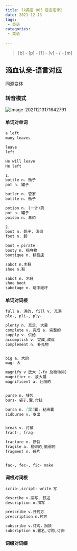 ```yaml
---
title: lk英语 003 语言定律2
date: 2021-12-13
tags:
 - 英语
categories:
 - 英语

---
```


> [b] - [p] - [f] - [v] - / - [m]

## 滴血认亲-语言对应

同源变体

### 转音模式

![image-20211213171642791](H:\learn\private\vuepress-blog\assies\images\image-20211213171642791.png)



#### 单词对单词

```md
a left
many leaves

leave
left

He will leave
He left

1.
bottle n. 瓶子
pot n. 罐子

butler n. 管家
bottle n. 瓶子

potion n. (一计)药
pot n. 罐子
poison n. 毒药

2.
boot n. 靴子, 海盗
foot n. 脚

boot = pirate
booty n. 掠夺物
bootique n. 精品店

sabot n.木鞋
shoe n.鞋

sabot n. 木鞋
shoe boot
sabotage n. 暗中破坏
```



#### 单词对词根

```md
full a. 满的, fill v. 充满
ple-, pli-, ply-

plenty n. 充足, 大量
complete v. 完成 a. 完整的
supply v. 供给
accomplish v. 完成,成就
complement n. 补充物


big a. 大的
mag- 大

magnify v 放大 (-fy 及物动词)
magnifier n. 放大镜
magnificent a. 壮丽的


purse n. 钱包
burs- 袋子,囊,付钱

bursa n. [昆]囊; 粘液囊
sidburse v. 支出


break v. 打破
fract-, frag-

fracture n. 断裂
fragile a. 易碎的,脆弱的
fragment n. 碎片


fac-, fec-, fic- make
```



#### 词根对词根

```md
scrib-,script- write 写

describe v.描写, 叙述
description n.描写

prescribe v.开药方
prescription n.药方

subscribe v.订购，捐款
subcription n.署名,订购,订阅

```





#### 词缀对词缀





